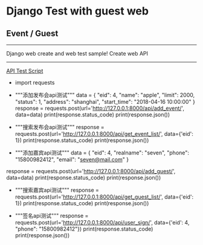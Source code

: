 # Django Test with guest web
## Event / Guest


***
Django web create and web test sample!
Create web API


*****
[API Test Script](aip_test.py/)
- import requests

- """添加发布会api测试"""
data = {
    "eid": 4,
    "name": "apple",
    "limit": 2000,
    "status": 1,
    "address": "shanghai",
    "start_time": "2018-04-16 10:00:00"
}
response = requests.post(url='http://127.0.0.1:8000/api/add_event/', data=data)
print(response.status_code)
print(response.json())

- """搜索发布会api测试"""
response = requests.post(url='http://127.0.0.1:8000/api/get_event_list/', data={'eid': 1})
print(response.status_code)
print(response.json())

- """添加嘉宾api测试"""
data = {
    "eid": 4,
    "realname": "seven",
    "phone": "15800982412",
    "email": "seven@mail.com"
}

response = requests.post(url='http://127.0.0.1:8000/api/add_guest/', data=data)
print(response.status_code)
print(response.json())

- """搜索嘉宾api测试"""
response = requests.post(url='http://127.0.0.1:8000/api/get_guest_list/', data={'eid': 1})
print(response.status_code)
print(response.json())

- """签名api测试"""
response = requests.post(url='http://127.0.0.1:8000/api/user_sign/', data={'eid': 4, "phone": "15800982412"})
print(response.status_code)
print(response.json())

